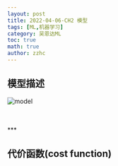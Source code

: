 ```yaml
---
layout: post
title: 2022-04-06-CH2 模型 
tags: [ML,机器学习]
category: 吴恩达ML
toc: true
math: true
author: zzhc
---
```


## 模型描述


![model](https://camo.githubusercontent.com/81accdd86e48788cddf02d1a8c7be855694c2af1909d3a027dcdadd2c8e69627/68747470733a2f2f67697465652e636f6d2f7a7a6863333332312f706572736f6e616c2d626c6f672d64726177696e672d6265642f7261772f6d61737465722f706572736f6e616c2d626c6f672f323032325f345f365f313634393232343537373437382e706e67)

<br>
<br>
***

## 代价函数(cost function)

